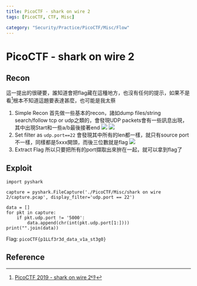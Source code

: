 ```yaml
---
title: PicoCTF - shark on wire 2
tags: [PicoCTF, CTF, Misc]

category: "Security/Practice/PicoCTF/Misc/Flow"
---
```


# PicoCTF - shark on wire 2

## Recon
這一提出的很硬要，誰知道會把flag藏在這種地方，也沒有任何的提示，如果不是看[^pico-misc-shark-on-wire-2-wp-zomry1]根本不知道這題要表達甚麼，也可能是我太蔡

1. Simple Recon
首先做一些基本的recon，諸如dump files/string search/follow tcp or udp之類的，會發現UDP packets會有一些訊息出現，其中出現Start和一些a/b最後接著end
![](https://hackmd.io/_uploads/rkASlUD02.png)
![](https://hackmd.io/_uploads/BkxFgLPRn.png)
2. Set filter as `udp.port==22`
會發現其中所有的len都一樣，就只有source port不一樣，同樣都是5xxx開頭，而後三位數就是flag
![](https://hackmd.io/_uploads/BJq71UvC2.png)
3. Extract Flag
所以只要把所有的port擷取出來拚在一起，就可以拿到flag了

## Exploit
```python!
import pyshark

capture = pyshark.FileCapture('./PicoCTF/Misc/shark on wire 2/capture.pcap', display_filter='udp.port == 22')

data = []
for pkt in capture:
    if pkt.udp.port != '5000':
        data.append(chr(int(pkt.udp.port[1:])))
print("".join(data))
```

Flag: `picoCTF{p1LLf3r3d_data_v1a_st3g0}`

## Reference
[^pico-misc-shark-on-wire-2-wp-zomry1]:[PicoCTF 2019 - shark on wire 2:-1:](https://zomry1.github.io/shark-on-wire-2/)